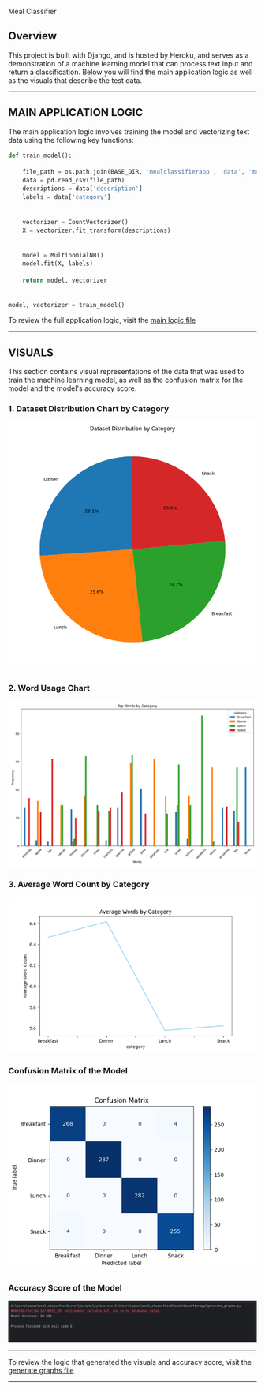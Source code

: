  Meal Classifier

## Overview
This project is built with Django, and is hosted by Heroku, and serves as a demonstration of a machine learning model that can process text input and return a classification. 
Below you will find the main application logic as well as the visuals that describe the test data.
 
---

## MAIN APPLICATION LOGIC

The main application logic involves training the model and vectorizing text data using the following key functions:

```python
def train_model():

    file_path = os.path.join(BASE_DIR, 'mealclassifierapp', 'data', 'meal_data.csv')
    data = pd.read_csv(file_path)
    descriptions = data['description']
    labels = data['category']


    vectorizer = CountVectorizer()
    X = vectorizer.fit_transform(descriptions)


    model = MultinomialNB()
    model.fit(X, labels)

    return model, vectorizer


model, vectorizer = train_model()
```

To review the full application logic, visit the [main logic file](mealclassifierapp/views.py)

---

## VISUALS

This section contains visual representations of the data that was used to train the machine learning model, as well as the confusion matrix for the model and the model's accuracy score.

### 1. Dataset Distribution Chart by Category
![Dataset Distribution](mealclassifierapp/data/images/dataset_distribution_chart.png)

### 2. Word Usage Chart
![Word Usage](mealclassifierapp/data/images/word_usage_chart.png)

### 3. Average Word Count by Category
![Average Word Count by Category](mealclassifierapp/data/images/avg_words_line_chart.png)


### Confusion Matrix of the Model
![Confusion Matrix](mealclassifierapp/data/images/confusion_matrix.png)

### Accuracy Score of the Model
![Accuracy Score](mealclassifierapp/data/images/img.png)


---

To review the logic that generated the visuals and accuracy score, visit the [generate graphs file](mealclassifierapp/generate_graphs.py)

---


